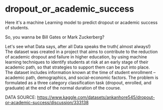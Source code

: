# dropout_or_academic_success
Here it's a machine Learning model to predict dropout or academic success of students.

So, you wanna be Bill Gates or Mark Zuckerberg?

Let's see what Data says, after all Data speaks the truth( almost always!)
The dataset was created in a project that aims to contribute to the reduction of academic dropout and failure in higher education, 
by using machine learning techniques to identify students at risk at an early stage of their academic path, so that strategies to support them can be put into place. 
The dataset includes information known at the time of student enrollment – academic path, demographics, and social-economic factors. 
The problem is formulated as a three category classification task (dropout, enrolled, and graduate) at the end of the normal duration of the course.


DATA SOURCE: https://www.kaggle.com/datasets/ankanhore545/dropout-or-academic-success/discussion/333138
